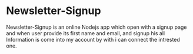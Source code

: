 # Newsletter-Signup
Newsletter-Signup is an online Nodejs app which open with a signup page and when user provide its first name and email, and signup his all Information is come into my account by with i can connect the intrested one.
